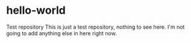 # hello-world
Test repository
This is just a test repository, nothing to see here.
I'm not going to add anything else in here right now.
